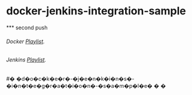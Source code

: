 # docker-jenkins-integration-sample
*** second push

###### Docker [Playlist](https://www.youtube.com/watch?v=Tg2krHXHzBc&list=PLVz2XdJiJQxzMiFDnwxUDxmuZQU3igcBb).
###### Jenkins [Playlist](https://www.youtube.com/watch?v=Nw3UohhcPO0&list=PLVz2XdJiJQxwS0BZUHX34ocLTJtRGSQzN).
#� �d�o�c�k�e�r�-�j�e�n�k�i�n�s�-�i�n�t�e�g�r�a�t�i�o�n�-�s�a�m�p�l�e�
�
�
